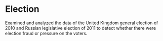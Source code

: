 # Election
Examined and analyzed the data of the United Kingdom general election of 2010 and Russian legislative election of 2011 to detect whether there were election fraud or pressure on the voters.

